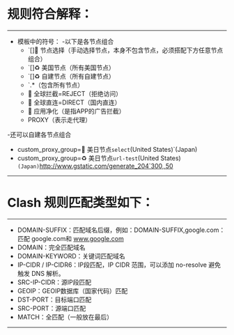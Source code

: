 # 规则符合解释：
---

- 模板中的符号：
 -以下是各节点组合  
   - `[]🚀 节点选择（手动选择节点，本身不包含节点，必须搭配下方任意节点组合）
   - `[]♻️ 美国节点（所有美国节点）
   - `[]♻️ 自建节点（所有自建节点）
   - `.*（包含所有节点）
   - 🛑 全球拦截=REJECT（拒绝访问）
   - 🎯 全球直连=DIRECT（国内直连）
   - 🍃 应用净化（是指APP的广告拦截）
   - PROXY（表示走代理）
     
-还可以自建各节点组合     
   - custom_proxy_group=🚀 美日节点`select`(United States)`(Japan)
   - custom_proxy_group=♻️ 美日节点`url-test`(United States)`(Japan)`http://www.gstatic.com/generate_204`300,,50

---

# Clash 规则匹配类型如下：
---

- DOMAIN-SUFFIX：匹配域名后缀，例如：DOMAIN-SUFFIX,google.com：匹配 google.com和 www.google.com
- DOMAIN：完全匹配域名
- DOMAIN-KEYWORD：关键词匹配域名
- IP-CIDR / IP-CIDR6：IP段匹配，IP CIDR 范围，可以添加 no-resolve 避免触发 DNS 解析。
- SRC-IP-CIDR：源IP段匹配
- GEOIP：GEOIP数据库（国家代码）匹配
- DST-PORT：目标端口匹配
- SRC-PORT：源端口匹配
- MATCH：全匹配（一般放在最后）

---


